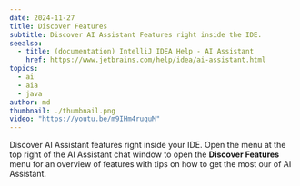 ```yaml
---
date: 2024-11-27
title: Discover Features
subtitle: Discover AI Assistant Features right inside the IDE.
seealso:
  - title: (documentation) IntelliJ IDEA Help - AI Assistant
    href: https://www.jetbrains.com/help/idea/ai-assistant.html
topics:
  - ai
  - aia
  - java
author: md
thumbnail: ./thumbnail.png
video: "https://youtu.be/m9IHm4ruquM"
---
```


Discover AI Assistant features right inside your IDE. Open the menu at the top right of the AI Assistant chat window to open the **Discover Features** menu for an overview of features with tips on how to get the most our of AI Assistant.
